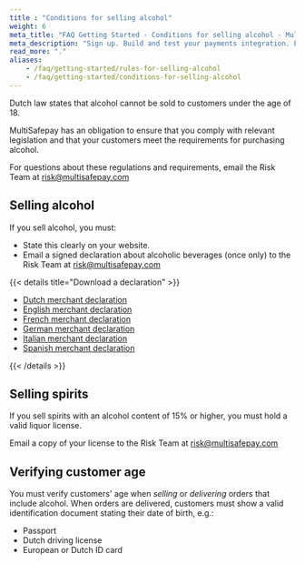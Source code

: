 ```yaml
---
title : "Conditions for selling alcohol"
weight: 6
meta_title: "FAQ Getting Started - Conditions for selling alcohol - MultiSafepay Docs"
meta_description: "Sign up. Build and test your payments integration. Explore our products and services. Use our API Reference, SDKs, and wrappers. Get support."
read_more: "."
aliases:
    - /faq/getting-started/rules-for-selling-alcohol
    - /faq/getting-started/conditions-for-selling-alcohol
---
```


Dutch law states that alcohol cannot be sold to customers under the age of 18. 

MultiSafepay has an obligation to ensure that you comply with relevant legislation and that your customers meet the requirements for purchasing alcohol.

For questions about these regulations and requirements, email the Risk Team at <risk@multisafepay.com>

## Selling alcohol

If you sell alcohol, you must:

- State this clearly on your website.
- Email a signed declaration about alcoholic beverages (once only) to the Risk Team at <risk@multisafepay.com>

{{< details title="Download a declaration" >}}

* [Dutch merchant declaration](/faq/getting-started/form/NL-Verklaring_alcoholische_dranken.pdf)   
* [English merchant declaration](/faq/getting-started/form/EN-Declaration_alcoholic_beverages.pdf)  
* [French merchant declaration](/faq/getting-started/form/FR-Déclaration_des_boissons_alcoolisées.pdf)  
* [German merchant declaration](/faq/getting-started/form/DE-Erklärung_für_alkoholischen_Getränke.pdf)
* [Italian merchant declaration](/faq/getting-started/form/IT-Dichiarazione_per_la_vendita_di_bevande_alcoliche.docx) 
* [Spanish merchant declaration](/faq/getting-started/form/ES-Declaración_sobre_bebidas_alcohólicas.docx)  

{{< /details >}}

## Selling spirits

If you sell spirits with an alcohol content of 15% or higher, you must hold a valid liquor license. 

Email a copy of your license to the Risk Team at <risk@multisafepay.com>

## Verifying customer age

You must verify customers' age when _selling_ or _delivering_ orders that include alcohol. When orders are delivered, customers must show a valid identification document stating their date of birth, e.g.:

* Passport
* Dutch driving license
* European or Dutch ID card